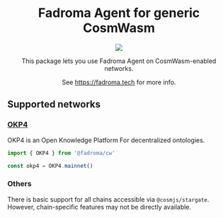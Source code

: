 <div align="center">

# Fadroma Agent for generic CosmWasm

[![](https://img.shields.io/npm/v/@fadroma/scrt?color=%2365b34c&label=%40fadroma%2Fscrt&style=for-the-badge)](https://www.npmjs.com/package/@fadroma/scrt)

This package lets you use Fadroma Agent on CosmWasm-enabled networks.

See https://fadroma.tech for more info.

</div>

## Supported networks

### [OKP4](https://okp4.network/)

OKP4 is an Open Knowledge Platform For decentralized ontologies.

```typescript
import { OKP4 } from '@fadroma/cw'

const okp4 = OKP4.mainnet()
```

### Others

There is basic support for all chains accessible via `@cosmjs/stargate`.
However, chain-specific features may not be directly available.

```typescript
```
